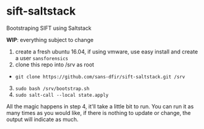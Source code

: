 # sift-saltstack

Bootstraping SIFT using Saltstack

**WIP**: everything subject to change

1. create a fresh ubuntu 16.04, if using vmware, use easy install and create a user `sansforensics`
2. clone this repo into /srv as root
  * `git clone https://github.com/sans-dfir/sift-saltstack.git /srv`
3. `sudo bash /srv/bootstrap.sh`
4. `sudo salt-call --local state.apply`

All the magic happens in step 4, it'll take a little bit to run. You can run it as many times as you would like, if there is nothing to update or change, the output will indicate as much.
